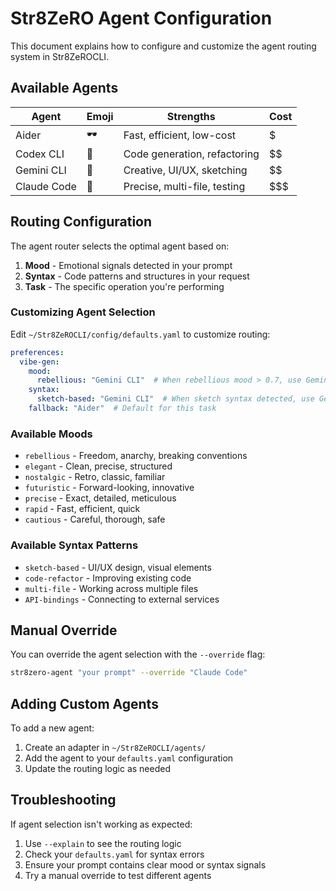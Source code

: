 # Str8ZeRO Agent Configuration

This document explains how to configure and customize the agent routing system in Str8ZeROCLI.

## Available Agents

| Agent | Emoji | Strengths | Cost |
|-------|-------|-----------|------|
| Aider | 🕶 | Fast, efficient, low-cost | $ |
| Codex CLI | 🧠 | Code generation, refactoring | $$ |
| Gemini CLI | 🚀 | Creative, UI/UX, sketching | $$ |
| Claude Code | 🔐 | Precise, multi-file, testing | $$$ |

## Routing Configuration

The agent router selects the optimal agent based on:

1. **Mood** - Emotional signals detected in your prompt
2. **Syntax** - Code patterns and structures in your request
3. **Task** - The specific operation you're performing

### Customizing Agent Selection

Edit `~/Str8ZeROCLI/config/defaults.yaml` to customize routing:

```yaml
preferences:
  vibe-gen:
    mood:
      rebellious: "Gemini CLI"  # When rebellious mood > 0.7, use Gemini
    syntax:
      sketch-based: "Gemini CLI"  # When sketch syntax detected, use Gemini
    fallback: "Aider"  # Default for this task
```

### Available Moods

- `rebellious` - Freedom, anarchy, breaking conventions
- `elegant` - Clean, precise, structured
- `nostalgic` - Retro, classic, familiar
- `futuristic` - Forward-looking, innovative
- `precise` - Exact, detailed, meticulous
- `rapid` - Fast, efficient, quick
- `cautious` - Careful, thorough, safe

### Available Syntax Patterns

- `sketch-based` - UI/UX design, visual elements
- `code-refactor` - Improving existing code
- `multi-file` - Working across multiple files
- `API-bindings` - Connecting to external services

## Manual Override

You can override the agent selection with the `--override` flag:

```bash
str8zero-agent "your prompt" --override "Claude Code"
```

## Adding Custom Agents

To add a new agent:

1. Create an adapter in `~/Str8ZeROCLI/agents/`
2. Add the agent to your `defaults.yaml` configuration
3. Update the routing logic as needed

## Troubleshooting

If agent selection isn't working as expected:

1. Use `--explain` to see the routing logic
2. Check your `defaults.yaml` for syntax errors
3. Ensure your prompt contains clear mood or syntax signals
4. Try a manual override to test different agents